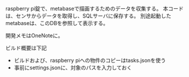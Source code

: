 raspberry pi錠で、metabaseで描画するためのデータを収集する。
本コードは、センサからデータを取得し、SQLサーバに保存する。
別途起動したmetabaseは、このDBを参照して表示する。

開発メモはOneNoteに。

ビルド概要は下記
- ビルドおよび、raspberry piへの物件のコピーはtasks.jsonを使う
- 事前にsettings.jsonに、対象のパスを入力しておく